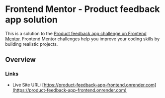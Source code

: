 # Frontend Mentor - Product feedback app solution

This is a solution to the [Product feedback app challenge on Frontend Mentor](https://www.frontendmentor.io/challenges/product-feedback-app-wbvUYqjR6). Frontend Mentor challenges help you improve your coding skills by building realistic projects.

## Overview

### Links

- Live Site URL: [https://product-feedback-app-frontend.onrender.com](https://product-feedback-app-frontend.onrender.com)

